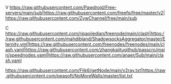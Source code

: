 V
https://raw.githubusercontent.com/Pawdroid/Free-servers/main/sub|https://raw.githubusercontent.com/freefq/free/master/v2|https://raw.githubusercontent.com/ZywChannel/free/main/sub

C
https://raw.githubusercontent.com/ripaojiedian/freenode/main/clash|https://raw.githubusercontent.com/mahdibland/ShadowsocksAggregator/master/Eternity.yml|https://raw.githubusercontent.com/freenodes/freenodes/main/clash.yaml|https://raw.githubusercontent.com/zhangkaiitugithub/passcro/main/speednodes.yaml|https://raw.githubusercontent.com/anaer/Sub/main/clash.yaml

https://raw.githubusercontent.com/Flik6/getNode/main/v2ray.txt|https://raw.githubusercontent.com/peasoft/NoMoreWalls/master/list.txt